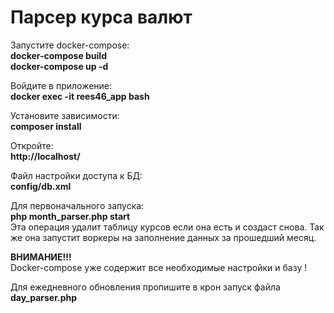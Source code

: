 <h1>Парсер курса валют</h1>

Запустите docker-compose:<br>
<b>docker-compose build<br>
docker-compose up -d</b>

Войдите в приложение:<br>
<b>docker exec -it rees46_app bash</b>

Установите зависимости:<br>
<b>composer install</b>

Откройте:
<br>
<b>http://localhost/</b>

Файл настройки доступа к БД:<br>
<b>config/db.xml</b>

Для первоначального запуска:<br>
<b>php month_parser.php start</b><br>
Эта операция удалит таблицу курсов если она есть и создаст снова. Так же она запустит воркеры на заполнение данных за прошедший месяц.

<b>ВНИМАНИЕ!!!</b><br>
Docker-compose уже содержит все необходимые настройки и базу !

Для ежедневного обновления пропишите в крон запуск файла <b>day_parser.php</b>